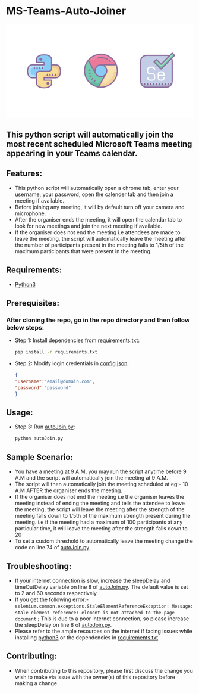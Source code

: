 # MS-Teams-Auto-Joiner

![banner](banner.png)

## This python script will automatically join the most recent scheduled Microsoft Teams meeting appearing in your Teams calendar.

## Features:
- This python script will automatically open a chrome tab, enter your username, your password, open the calender tab and then join a meeting if available.
- Before joining any meeting, it will by default turn off your camera and microphone.
- After the organiser ends the meeting, it will open the calendar tab to look for new meetings and join the next meeting if available.
- If the organiser does not end the meeting i.e attendees are made to leave the meeting, the script will automatically leave the meeting after the number of participants present in the meeting falls to 1/5th of the maximum participants that were present in the meeting.

## Requirements:
- [Python3](https://www.python.org/downloads/)

## Prerequisites:
### After cloning the repo, go in the repo directory and then follow below steps:
- Step 1:
    Install dependencies from [requirements.txt](requirements.txt):
    ```bash
    pip install -r requirements.txt
    ```

- Step 2:
    Modify login credentials in [config.json](config.json):
    ```json
    {
    "username":"email@domain.com",
    "password":"password"
    }
    ```
## Usage:
- Step 3:
    Run [autoJoin.py](autoJoin.py):
    ```bash
    python autoJoin.py
    ```

## Sample Scenario:
- You have a meeting at 9 A.M, you may run the script anytime before 9 A.M and the script will automatically join the meeting at 9 A.M.
- The script will then automatically join the meeting scheduled at eg:- 10 A.M AFTER the organiser ends the meeting.
- If the organiser does not end the meeting i.e the organiser leaves the meeting instead of ending the meeting and tells the attendee to leave the meeting, the script will leave the meeting after the strength of the meeting falls down to 1/5th of the maximum strength present during the meeting. i.e if the meeting had a maximum of 100 participants at any particular time, it will leave the meeting after the strength falls down to 20
- To set a custom threshold to automatically leave the meeting change the code on line 74 of [autoJoin.py](autoJoin.py)

## Troubleshooting:
- If your internet connection is slow, increase the sleepDelay and timeOutDelay variable on line 8 of [autoJoin.py](autoJoin.py). The default value is set to 2 and 60 seconds respectively.
- If you get the following error:- ```selenium.common.exceptions.StaleElementReferenceException: Message: stale element reference: element is not attached to the page document``` ; This is due to a poor internet connection, so please increase the sleepDelay on line 8 of [autoJoin.py](autoJoin.py).
- Please refer to the ample resources on the internet if facing issues while installing [python3](https://www.python.org/downloads/) or the dependencies in [requirements.txt](requirements.txt)

## Contributing:
- When contributing to this repository, please first discuss the change you wish to make via issue with the owner(s) of this repository before making a change.
